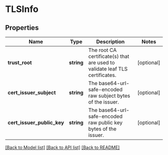 # TLSInfo

## Properties
Name | Type | Description | Notes
------------ | ------------- | ------------- | -------------
**trust_root** | **string** | The root CA certificate(s) that are used to validate leaf TLS certificates. | [optional] 
**cert_issuer_subject** | **string** | The base64-url-safe-encoded raw subject bytes of the issuer. | [optional] 
**cert_issuer_public_key** | **string** | The base64-url-safe-encoded raw public key bytes of the issuer. | [optional] 

[[Back to Model list]](../../README.md#documentation-for-models) [[Back to API list]](../../README.md#documentation-for-api-endpoints) [[Back to README]](../../README.md)

